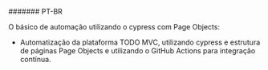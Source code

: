 
####### PT-BR

O básico de automação utilizando o cypress com Page Objects:
- Automatização da plataforma TODO MVC, utilizando cypress e estrutura de páginas Page Objects e utilizando o GitHub Actions para integração contínua.


